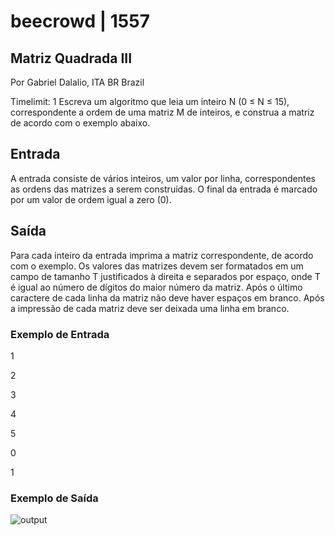 # beecrowd | 1557
## Matriz Quadrada III
Por Gabriel Dalalio, ITA BR Brazil

Timelimit: 1
Escreva um algoritmo que leia um inteiro N (0 ≤ N ≤ 15), correspondente a ordem de uma matriz M de inteiros, e construa a matriz de acordo com o exemplo abaixo.

## Entrada
A entrada consiste de vários inteiros, um valor por linha, correspondentes as ordens das matrizes a serem construídas. O final da entrada é marcado por um valor de ordem igual a zero (0).

## Saída
Para cada inteiro da entrada imprima a matriz correspondente, de acordo com o exemplo. Os valores das matrizes devem ser formatados em um campo de tamanho T justificados à direita e separados por espaço, onde T é igual ao número de dígitos do maior número da matriz. Após o último caractere de cada linha da matriz não deve haver espaços em branco. Após a impressão de cada matriz deve ser deixada uma linha em branco.

### Exemplo de Entrada	
1

2

3

4

5

0

1

### Exemplo de Saída
![output](https://github.com/Kimitayo/ITP_UFRN_exercicios/assets/84105466/56a4df67-c334-4e3e-929a-b6f87618722e)
